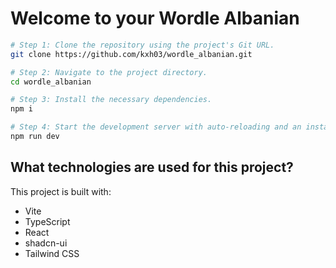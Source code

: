 # Welcome to your Wordle Albanian

```sh
# Step 1: Clone the repository using the project's Git URL.
git clone https://github.com/kxh03/wordle_albanian.git

# Step 2: Navigate to the project directory.
cd wordle_albanian

# Step 3: Install the necessary dependencies.
npm i

# Step 4: Start the development server with auto-reloading and an instant preview.
npm run dev
```

## What technologies are used for this project?

This project is built with:

- Vite
- TypeScript
- React
- shadcn-ui
- Tailwind CSS

